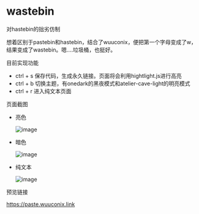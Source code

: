 # wastebin

对hastebin的拙劣仿制

想着区别于pastebin和hastebin，结合了wuuconix，便把第一个字母变成了w，结果变成了wastebin。嗯....垃圾桶，也挺好。

目前实现功能

+ ctrl + s 保存代码，生成永久链接。页面将会利用hightlight.js进行高亮
+ ctrl + b 切换主题，有onedark的黑夜模式和atelier-cave-light的明亮模式
+ ctrl + r 进入纯文本页面

页面截图

+ 亮色 

    ![image](https://tvax1.sinaimg.cn/large/007YVyKcly1h2v3t49mb1j30jm0lmtjj.jpg)
+ 暗色

    ![image](https://tva3.sinaimg.cn/large/007YVyKcly1h2v3ty4asgj30it0lkwp1.jpg)
+ 纯文本

    ![image](https://tvax3.sinaimg.cn/large/007YVyKcly1h2v3uf2x29j30hy0h9420.jpg)

预览链接

https://paste.wuuconix.link